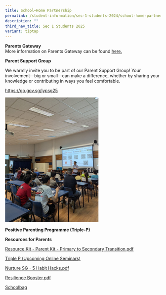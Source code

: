 ```yaml
---
title: School–Home Partnership
permalink: /student-information/sec-1-students-2024/school-home-partnership/
description: ""
third_nav_title: Sec 1 Students 2025
variant: tiptap
---
```

<p><strong>Parents Gateway<br></strong>More information on Parents Gateway
can be found&nbsp;<a href="/other-information/parents-gateway" rel="noopener noreferrer nofollow" target="_blank"><u>here</u></a><u>.</u>
</p>
<p><strong>Parent Support Group</strong>
</p>
<p>We warmly invite you to be part of our Parent Support Group! Your involvement—big
or small—can make a difference, whether by sharing your knowledge or contributing
in ways you feel comfortable.</p>
<p><a href="https://go.gov.sg/jypsg25" rel="noopener noreferrer nofollow" target="_blank">https://go.gov.sg/jypsg25</a>
</p>
<p></p>
<div class="isomer-image-wrapper">
<img style="width: 60%;" height="auto" width="100%" alt="" src="/images/IMG_0322.jpg">
</div>
<p></p>
<p><strong>Positive Parenting Programme (Triple-P)<br></strong>
</p>
<p><strong>Resources for Parents</strong>
</p>
<p><a href="/files/2021%20Sec%201%20eReg/Resource%20Kit%20-%20Parent%20Kit%20-%20Primary%20to%20Secondary%20Transition.pdf" rel="noopener noreferrer nofollow" target="_blank"><u>Resource Kit - Parent Kit - Primary to Secondary Transition.pdf</u></a>
</p>
<p><a href="/files/Triple_P__Upcoming_Online_Seminars_.pdf" rel="noopener noreferrer nofollow" target="_blank">Triple P (Upcoming Online Seminars)</a>
</p>
<p><a href="/files/Nurture%20SG%20-%205%20Habit%20Hacks.pdf" rel="noopener noreferrer nofollow" target="_blank"><u>Nurture SG - 5 Habit Hacks.pdf</u></a>
</p>
<p><a href="/files/Resilience%20Booster.pdf" rel="noopener noreferrer nofollow" target="_blank"><u>Resilience Booster.pdf</u></a>
</p>
<p><a href="http://www.schoolbag.edu.sg/" rel="noopener noreferrer nofollow" target=""><u>Schoolbag</u></a>
</p>